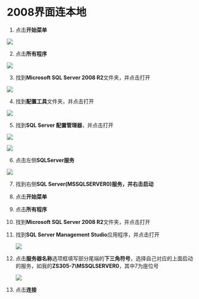 # 2008界面连本地

1. 点击**开始菜单**

![](https://cdn.jsdelivr.net/gh/ZanderZhao/img20/file/20200121224941.png)

2. 点击**所有程序**

![](https://cdn.jsdelivr.net/gh/ZanderZhao/img20/file/20200121230151.png)

3. 找到**Microsoft SQL Server 2008 R2**文件夹，并点击打开

![](https://cdn.jsdelivr.net/gh/ZanderZhao/img20/file/20200121231047.png)

4. 找到**配置工具**文件夹，并点击打开

 

![](https://cdn.jsdelivr.net/gh/ZanderZhao/img20/file/20200121231533.png)



5. 找到**SQL Server 配置管理器**，并点击打开

![](https://cdn.jsdelivr.net/gh/ZanderZhao/img20/file/20200121230013.png)

![](https://cdn.jsdelivr.net/gh/ZanderZhao/img20/file/20200121230014.png)

6. 点击左侧**SQLServer服务**

![](https://cdn.jsdelivr.net/gh/ZanderZhao/img20/file/20200121230015.png)

7. 找到右侧**SQL Server(MSSQLSERVER0)**服务，并**右击启动**

   

8. 点击**开始菜单**

9. 点击**所有程序**

10. 找到**Microsoft SQL Server 2008 R2**文件夹，并点击打开

11. 找到**SQL Server Management Studio**应用程序，并点击打开

    ![](https://cdn.jsdelivr.net/gh/ZanderZhao/img20/file/20200121230016.png)



12. 点击**服务器名称**选项框填写部分尾端的**下三角符号**，选择自己对应的上面启动的服务，如我的**ZS305-7\MSSQLSERVER0**，其中7为座位号

    ![](https://cdn.jsdelivr.net/gh/ZanderZhao/img20/file/20200121230017.png)

13. 点击**连接**

 